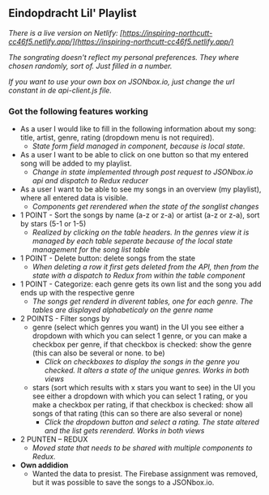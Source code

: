 ## Eindopdracht Lil' Playlist 

*There is a live version on Netlify: [https://inspiring-northcutt-cc46f5.netlify.app/](https://inspiring-northcutt-cc46f5.netlify.app/)*

*The songrating doesn't reflect my personal preferences. They where chosen randomly, sort of. Just filled in a number.*

*If you want to use your own box on JSONbox.io, just change the url constant in de api-client.js file.*

### Got the following features working
- As a user I would like to fill in the following information about my song: title, artist, genre, rating (dropdown menu is not required).
  - *State form field managed in component, because is local state.*
- As a user I want to be able to click on one button so that my entered song will be added to my playlist.
  - *Change in state implemented through post request to JSONbox.io api and dispatch to Redux reducer*
- As a user I want to be able to see my songs in an overview (my playlist), where all entered data is visible.
  - *Components get rerendered when the state of the songlist changes*
- 1 POINT - Sort the songs by name (a-z or z-a) or artist (a-z or z-a), sort by stars (5-1 or 1-5)
  - *Realized by clicking on the table headers. In the genres view it is managed by each table seperate because of the local state management for the song list table*
- 1 POINT - Delete button: delete songs from the state
  -  *When deleting a row it first gets deleted from the API, then from the state with a dispatch to Redux from within the table component*
- 1 POINT - Categorize: each genre gets its own list and the song you add ends up with the respective genre
  - *The songs get renderd in diverent tables, one for each genre. The tables are displayed alphabeticaly on the genre name*
- 2 POINTS - Filter songs by
  - genre (select which genres you want) in the UI you see either a dropdown with which you can select 1 genre, or you can make a checkbox per genre, if that checkbox is checked: show the genre (this can also be several or none. to be)
    - *Click on checkboxes to display the songs in the genre you checked. It alters a state of the unique genres. Works in both views*
  - stars (sort which results with x stars you want to see) in the UI you see either a dropdown with which you can select 1 rating, or you make a checkbox per rating, if that checkbox is checked: show all songs of that rating (this can so there are also several or none)
    - *Click the dropdown button and select a rating. The state altered and the list gets rerenderd. Works in both views*
- 2 PUNTEN – REDUX
  - *Moved state that needs to be shared with multiple components to Redux.*
- **Own addidion**
  - Wanted the data to presist. The Firebase assignment was removed, but it was possible to save the songs to a JSONbox.io.

